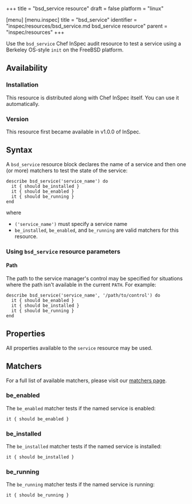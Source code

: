 +++
title = "bsd_service resource"
draft = false
platform = "linux"

[menu]
  [menu.inspec]
    title = "bsd_service"
    identifier = "inspec/resources/bsd_service.md bsd_service resource"
    parent = "inspec/resources"
+++


Use the `bsd_service` Chef InSpec audit resource to test a service using a Berkeley OS-style `init` on the FreeBSD platform.


## Availability

### Installation

This resource is distributed along with Chef InSpec itself. You can use it automatically.

### Version

This resource first became available in v1.0.0 of InSpec.

## Syntax

A `bsd_service` resource block declares the name of a service and then one (or more) matchers to test the state of the service:

    describe bsd_service('service_name') do
      it { should be_installed }
      it { should be_enabled }
      it { should be_running }
    end

where

* `('service_name')` must specify a service name
* `be_installed`, `be_enabled`, and `be_running` are valid matchers for this resource.

### Using `bsd_service` resource parameters

#### Path

The path to the service manager's control may be specified for situations where the path isn't available in the current `PATH`. For example:

    describe bsd_service('service_name', '/path/to/control') do
      it { should be_enabled }
      it { should be_installed }
      it { should be_running }
    end


## Properties

All properties available to the `service` resource may be used.


## Matchers

For a full list of available matchers, please visit our [matchers page](https://www.inspec.io/docs/reference/matchers/).

### be_enabled

The `be_enabled` matcher tests if the named service is enabled:

    it { should be_enabled }

### be_installed

The `be_installed` matcher tests if the named service is installed:

    it { should be_installed }

### be_running

The `be_running` matcher tests if the named service is running:

    it { should be_running }

